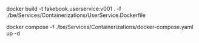 <!-- Build image -->
docker build -t fakebook.userservice:v001 . -f ./be/Services/Containerizations/UserService.Dockerfile

<!-- Run docker compose -->
docker compose -f ./be/Services/Containerizations/docker-compose.yaml up -d